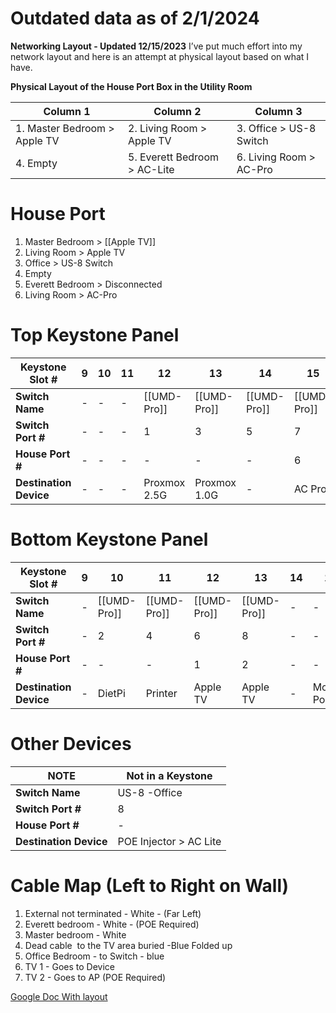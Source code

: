 

# Outdated data as of 2/1/2024


**Networking Layout - Updated 12/15/2023**
I’ve put much effort into my network layout and here is an attempt at physical layout based on what I have.

**Physical Layout of the House Port Box in the Utility Room**

| Column 1 | Column 2 | Column 3 |
| ---- | ---- | ---- |
| 1. Master Bedroom > Apple TV | 2. Living Room > Apple TV | 3. Office > US-8 Switch |
| 4. Empty | 5. Everett Bedroom > AC-Lite | 6. Living Room > AC-Pro |
# House Port 
1. Master Bedroom > [[Apple TV]]
2. Living Room > Apple TV
3. Office > US-8 Switch
4. Empty
5. Everett Bedroom > Disconnected
6. Living Room > AC-Pro

# Top Keystone Panel
| **Keystone Slot #** | **9** | **10** | **11** | **12** | **13** | **14** | **15** | **16** |
| ---- | ---- | ---- | ---- | ---- | ---- | ---- | ---- | ---- |
| **Switch Name** | - | - | - | [[UMD-Pro]] | [[UMD-Pro]] | [[UMD-Pro]] | [[UMD-Pro]] | [[UMD-Pro]] |
| **Switch Port #** | - | - | - | 1 | 3 | 5 | 7 | SFP10 |
| **House Port #** | - | - | - | - | - | - | 6 | 3 |
| **Destination Device** | - | - | - | Proxmox 2.5G | Proxmox 1.0G | - | AC Pro | US-8 Office |
# Bottom Keystone Panel
| **Keystone Slot #**    | **9** | **10**  | **11**  | **12**   | **13**   | **14**  | **15**       | **16**       |
| ---------------------- | ----- | ------- | ------- | -------- | -------- | ------- | ------------ | ------------ |
| **Switch Name**        | -     | [[UMD-Pro]] | [[UMD-Pro]] | [[UMD-Pro]]  | [[UMD-Pro]]  | -| -            | [[UMD-Pro]]      |
| **Switch Port #**      | -     | 2       | 4       | 6        | 8        | -       | -            | 9            |
| **House Port #**       | -     | -       | -       | 1        | 2        | -       | -            | -            |
| **Destination Device** | -     | DietPi  | Printer | Apple TV | Apple TV | -       | Modem Port 2 | Modem Port 1 |
# Other Devices 
| **NOTE**               | **Not in a Keystone**      |
| ------------------ | ---------------------- |
| **Switch Name**        | US-8 -Office           |
| **Switch Port #**      | 8                      |
| **House Port #**       | -                      |
| **Destination Device** | POE Injector > AC Lite |
# Cable Map (Left to Right on Wall)
1. External not terminated - White - (Far Left)
2. Everett bedroom - White - (POE Required)
3. Master bedroom - White 
4. Dead cable  to the TV area buried -Blue Folded up
5. Office Bedroom - to Switch - blue
6. TV 1 - Goes to Device  
7. TV 2 - Goes to AP (POE Required)
  
[Google Doc With layout](https://docs.google.com/spreadsheets/d/1ycKH25E38s2Hnmlmwt-8QHcLR6CIY3Dt8aBdPO1WDYU/edit#gid=1988531776)
